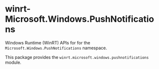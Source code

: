 <!-- warning: Please don't edit this file. It was automatically generated. -->

# winrt-Microsoft.Windows.PushNotifications

Windows Runtime (WinRT) APIs for for the `Microsoft.Windows.PushNotifications` namespace.

This package provides the `winrt.microsoft.windows.pushnotifications` module.
